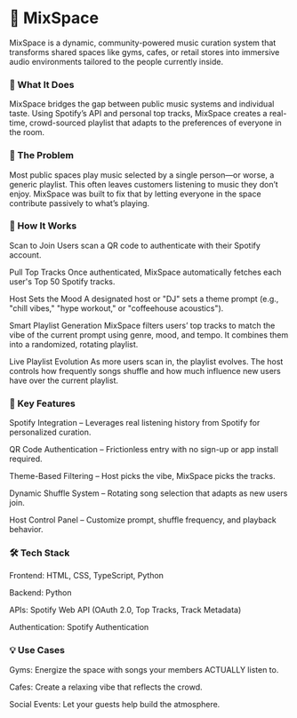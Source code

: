 # 🎵 MixSpace

MixSpace is a dynamic, community-powered music curation system that transforms shared spaces like gyms, cafes, or retail stores into immersive audio environments tailored to the people currently inside.

### 🚀 What It Does
MixSpace bridges the gap between public music systems and individual taste. Using Spotify’s API and personal top tracks, MixSpace creates a real-time, crowd-sourced playlist that adapts to the preferences of everyone in the room.

### 🔁 The Problem
Most public spaces play music selected by a single person—or worse, a generic playlist. This often leaves customers listening to music they don’t enjoy. MixSpace was built to fix that by letting everyone in the space contribute passively to what’s playing.

### 🎤 How It Works
Scan to Join
Users scan a QR code to authenticate with their Spotify account.

Pull Top Tracks
Once authenticated, MixSpace automatically fetches each user's Top 50 Spotify tracks.

Host Sets the Mood
A designated host or "DJ" sets a theme prompt (e.g., "chill vibes," "hype workout," or "coffeehouse acoustics").

Smart Playlist Generation
MixSpace filters users’ top tracks to match the vibe of the current prompt using genre, mood, and tempo. It combines them into a randomized, rotating playlist.

Live Playlist Evolution
As more users scan in, the playlist evolves. The host controls how frequently songs shuffle and how much influence new users have over the current playlist.

### 🧠 Key Features
Spotify Integration – Leverages real listening history from Spotify for personalized curation.

QR Code Authentication – Frictionless entry with no sign-up or app install required.

Theme-Based Filtering – Host picks the vibe, MixSpace picks the tracks.

Dynamic Shuffle System – Rotating song selection that adapts as new users join.

Host Control Panel – Customize prompt, shuffle frequency, and playback behavior.

### 🛠️ Tech Stack
Frontend: HTML, CSS, TypeScript, Python

Backend: Python

APIs: Spotify Web API (OAuth 2.0, Top Tracks, Track Metadata)

Authentication: Spotify Authentication

### 💡 Use Cases
Gyms: Energize the space with songs your members ACTUALLY listen to.

Cafes: Create a relaxing vibe that reflects the crowd.

Social Events: Let your guests help build the atmosphere.
